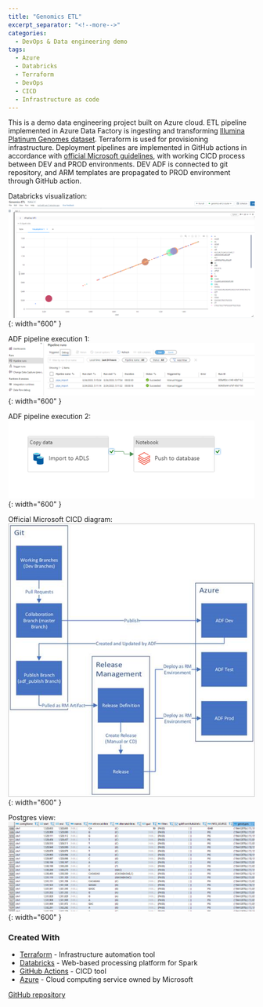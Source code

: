 ```yaml
---
title: "Genomics ETL"
excerpt_separator: "<!--more-->"
categories:
  - DevOps & Data engineering demo
tags:
  - Azure
  - Databricks
  - Terraform
  - DevOps
  - CICD
  - Infrastructure as code
---
```


This is a demo data engineering project built on Azure cloud. ETL pipeline implemented in Azure Data Factory is
ingesting and transforming  [Illumina Platinum Genomes dataset](https://learn.microsoft.com/en-us/azure/open-datasets/dataset-illumina-platinum-genomes?tabs=azure-storage).
Terraform is used for provisioning infrastructure.
Deployment pipelines are implemented in GitHub actions in accordance with
[official Microsoft guidelines](https://learn.microsoft.com/en-us/azure/data-factory/continuous-integration-delivery),
with working CICD process between DEV and PROD environments. DEV ADF is connected to git repository, and ARM templates
are propagated to PROD environment through GitHub action.

Databricks visualization:
![alt text](/images/posts/genomics-etl-1.PNG "Title"){: width="600" }

<!--more-->

ADF pipeline execution 1:
![alt text](/images/posts/genomics-etl-2.PNG "Title"){: width="600" }

ADF pipeline execution 2:
![alt text](/images/posts/genomics-etl-3.PNG "Title"){: width="600" }

Official Microsoft CICD diagram:
![alt text](/images/posts/genomics-etl-4.PNG "Title"){: width="600" }

Postgres view:  
![alt text](/images/posts/genomics-etl-5.PNG "Title"){: width="600" }


### Created With

* [Terraform](https://www.terraform.io/) - Infrastructure automation tool
* [Databricks](https://databricks.com/) - Web-based processing platform for Spark
* [GitHub Actions](https://docs.github.com/en/actions) - CICD tool
* [Azure](https://portal.azure.com/) - Cloud computing service owned by Microsoft


[GitHub repository](https://github.com/matkosoric/genomics-etl)
